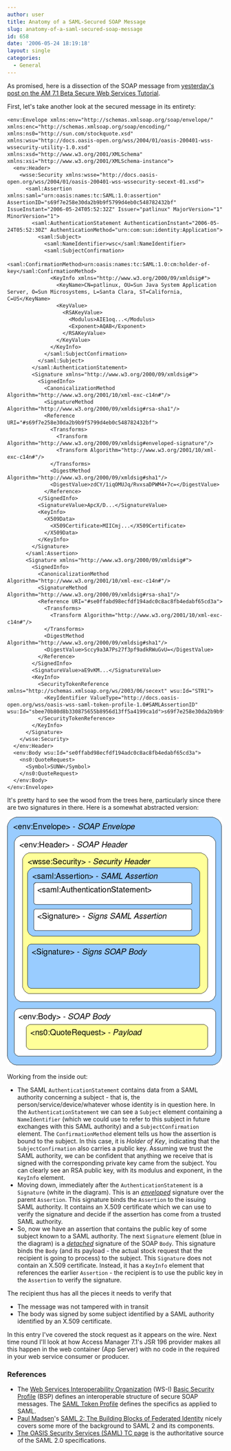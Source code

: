 ```yaml
---
author: user
title: Anatomy of a SAML-Secured SOAP Message
slug: anatomy-of-a-saml-secured-soap-message
id: 658
date: '2006-05-24 18:19:18'
layout: single
categories:
  - General
---
```


As promised, here is a dissection of the SOAP message from [yesterday's post on the AM 7.1 Beta Secure Web Services Tutorial](http://blog.superpat.com/2006/05/23/access-manager-7-1-beta-in-java-ee-toolsnetbeans-5-5-enterprise-pack/).

First, let's take another look at the secured message in its entirety:

```
<env:Envelope xmlns:env="http://schemas.xmlsoap.org/soap/envelope/" xmlns:enc="http://schemas.xmlsoap.org/soap/encoding/" xmlns:ns0="http://sun.com/stockquote.xsd" xmlns:wsu="http://docs.oasis-open.org/wss/2004/01/oasis-200401-wss-wssecurity-utility-1.0.xsd" xmlns:xsd="http://www.w3.org/2001/XMLSchema" xmlns:xsi="http://www.w3.org/2001/XMLSchema-instance">
  <env:Header>
    <wsse:Security xmlns:wsse="http://docs.oasis-open.org/wss/2004/01/oasis-200401-wss-wssecurity-secext-01.xsd">
      <saml:Assertion xmlns:saml="urn:oasis:names:tc:SAML:1.0:assertion" AssertionID="s69f7e258e30da2b9b9f5799d4eb0c548782432bf" IssueInstant="2006-05-24T05:52:32Z" Issuer="patlinux" MajorVersion="1" MinorVersion="1">
        <saml:AuthenticationStatement AuthenticationInstant="2006-05-24T05:52:30Z" AuthenticationMethod="urn:com:sun:identity:Application">
          <saml:Subject>
            <saml:NameIdentifier>wsc</saml:NameIdentifier>
            <saml:SubjectConfirmation>
              <saml:ConfirmationMethod>urn:oasis:names:tc:SAML:1.0:cm:holder-of-key</saml:ConfirmationMethod>
              <KeyInfo xmlns="http://www.w3.org/2000/09/xmldsig#">
                <KeyName>CN=patlinux, OU=Sun Java System Application Server, O=Sun Microsystems, L=Santa Clara, ST=California, C=US</KeyName>
                <KeyValue>
                  <RSAKeyValue>
                    <Modulus>AIE1oq...</Modulus>
                    <Exponent>AQAB</Exponent>
                  </RSAKeyValue>
                </KeyValue>
              </KeyInfo>
            </saml:SubjectConfirmation>
          </saml:Subject>
        </saml:AuthenticationStatement>
        <Signature xmlns="http://www.w3.org/2000/09/xmldsig#">
          <SignedInfo>
            <CanonicalizationMethod Algorithm="http://www.w3.org/2001/10/xml-exc-c14n#"/>
            <SignatureMethod Algorithm="http://www.w3.org/2000/09/xmldsig#rsa-sha1"/>
            <Reference URI="#s69f7e258e30da2b9b9f5799d4eb0c548782432bf">
              <Transforms>
                <Transform Algorithm="http://www.w3.org/2000/09/xmldsig#enveloped-signature"/>
                <Transform Algorithm="http://www.w3.org/2001/10/xml-exc-c14n#"/>
              </Transforms>
              <DigestMethod Algorithm="http://www.w3.org/2000/09/xmldsig#sha1"/>
              <DigestValue>zdCY/1iqOMUJq/RvxsaDPWM4+7c=</DigestValue>
            </Reference>
          </SignedInfo>
          <SignatureValue>ApcX/D...</SignatureValue>
          <KeyInfo>
            <X509Data>
              <X509Certificate>MIICmj...</X509Certificate>
            </X509Data>
          </KeyInfo>
        </Signature>
      </saml:Assertion>
      <Signature xmlns="http://www.w3.org/2000/09/xmldsig#">
        <SignedInfo>
          <CanonicalizationMethod Algorithm="http://www.w3.org/2001/10/xml-exc-c14n#"/>
          <SignatureMethod Algorithm="http://www.w3.org/2000/09/xmldsig#rsa-sha1"/>
          <Reference URI="#se0ffabd98ecfdf194adc0c8ac8fb4edabf65cd3a">
            <Transforms>
              <Transform Algorithm="http://www.w3.org/2001/10/xml-exc-c14n#"/>
            </Transforms>
            <DigestMethod Algorithm="http://www.w3.org/2000/09/xmldsig#sha1"/>
            <DigestValue>Sccy9a3A7Ps27f3pf9adkRWuGvU=</DigestValue>
          </Reference>
        </SignedInfo>
        <SignatureValue>aE9vKM...</SignatureValue>
        <KeyInfo>
          <SecurityTokenReference xmlns="http://schemas.xmlsoap.org/ws/2003/06/secext" wsu:Id="STR1">
            <KeyIdentifier ValueType="http://docs.oasis-open.org/wss/oasis-wss-saml-token-profile-1.0#SAMLAssertionID" wsu:Id="sbee70b80d8b330875655b8956d13ff5a4199ca1d">s69f7e258e30da2b9b9f5799d4eb0c548782432bf</KeyIdentifier>
          </SecurityTokenReference>
        </KeyInfo>
      </Signature>
    </wsse:Security>
  </env:Header>
  <env:Body wsu:Id="se0ffabd98ecfdf194adc0c8ac8fb4edabf65cd3a">
    <ns0:QuoteRequest>
      <Symbol>SUNW</Symbol>
    </ns0:QuoteRequest>
  </env:Body>
</env:Envelope>

```

It's pretty hard to see the wood from the trees here, particularly since there are two signatures in there. Here is a somewhat abstracted version:

![](images/SAML-Assertion.png)

Working from the inside out:

*   The SAML `AuthenticationStatement` contains data from a SAML authority concerning a subject - that is, the person/service/device/whatever whose identity is in question here. In the `AuthenticationStatement` we can see a `Subject` element containing a `NameIdentifier` (which we could use to refer to this subject in future exchanges with this SAML authority) and a `SubjectConfirmation` element. The `ConfirmationMethod` element tells us how the assertion is bound to the subject. In this case, it is _Holder of Key_, indicating that the `SubjectConfirmation` also carries a public key. Assuming we trust the SAML authority, we can be confident that anything we receive that is signed with the corresponding private key came from the subject. You can clearly see an RSA public key, with its modulus and exponent, in the `KeyInfo` element.
*   Moving down, immediately after the `AuthenticationStatement` is a `Signature` (white in the diagram). This is an [_enveloped_](http://www.w3.org/TR/xmldsig-core/#def-SignatureEnveloped) signature over the parent `Assertion`. This signature binds the `Assertion` to the issuing SAML authority. It contains an X.509 certificate which we can use to verify the signature and decide if the assertion has come from a trusted SAML authority.
*   So, now we have an assertion that contains the public key of some subject known to a SAML authority. The next `Signature` element (blue in the diagram) is a [_detached_](http://www.w3.org/TR/xmldsig-core/#def-SignatureDetached) signature of the SOAP `Body`. This signature binds the `Body` (and its payload - the actual stock request that the recipient is going to process) to the subject. This `Signature` does not contain an X.509 certificate. Instead, it has a `KeyInfo` element that references the earlier `Assertion` - the recipient is to use the public key in the `Assertion` to verify the signature.

The recipient thus has all the pieces it needs to verify that

*   The message was not tampered with in transit
*   The body was signed by some subject identified by a SAML authority identified by an X.509 certificate.

In this entry I've covered the stock request as it appears on the wire. Next time round I'll look at how Access Manager 7.1's JSR 196 provider makes all this happen in the web container (App Server) with no code in the required in your web service consumer or producer.

### References

*   The [Web Services Interoperability Organization](http://www.ws-i.org/) (WS-I) [Basic Security Profile](http://www.ws-i.org/deliverables/workinggroup.aspx?wg=basicsecurity) (BSP) defines an interoperable structure of secure SOAP messages. The [SAML Token Profile](http://www.ws-i.org/Profiles/SAMLTokenProfile-1.0.html) defines the specifics as applied to SAML.
*   [Paul Madsen](http://connectid.blogspot.com/)'s [SAML 2: The Building Blocks of Federated Identity](http://www.xml.com/pub/a/2005/01/12/saml2.html) nicely covers some more of the background to SAML 2 and its components.
*   [The OASIS Security Services (SAML) TC page](http://www.oasis-open.org/committees/security/) is the authoritative source of the SAML 2.0 specifications.